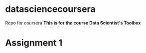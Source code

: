 # datasciencecoursera
Repo for coursera
**This is for the course Data Scientist's Toolbox**

# Assignment 1

